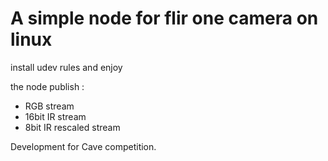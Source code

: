 # A simple node for flir one camera on linux

install udev rules and enjoy

the node publish : 
- RGB stream
- 16bit IR stream
- 8bit IR rescaled stream

Development for Cave competition.



